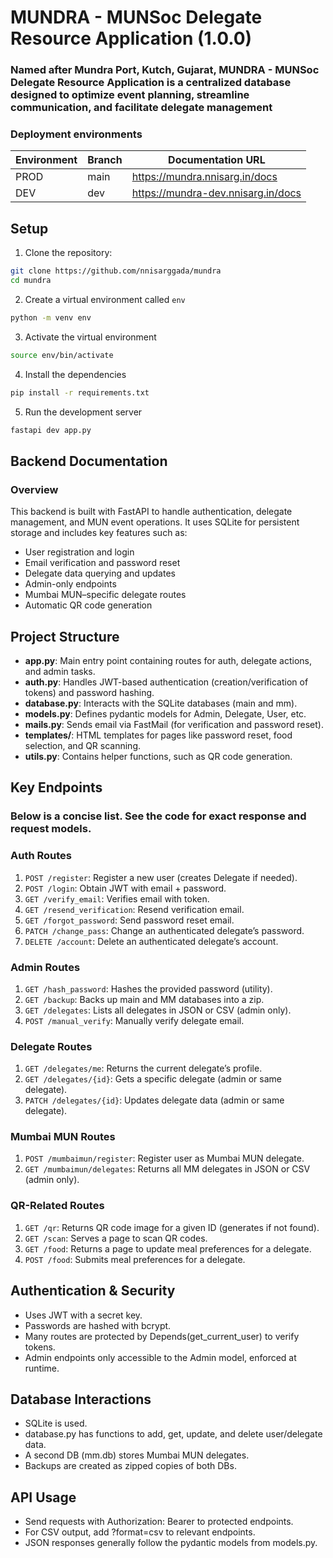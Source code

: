 # MUNDRA - MUNSoc Delegate Resource Application (1.0.0)

### Named after Mundra Port, Kutch, Gujarat, MUNDRA - MUNSoc Delegate Resource Application is a centralized database designed to optimize event planning, streamline communication, and facilitate delegate management

### Deployment environments

| Environment | Branch | Documentation URL                  |
| ----------- | ------ | ---------------------------------- |
| PROD        | main   | https://mundra.nnisarg.in/docs     |
| DEV         | dev    | https://mundra-dev.nnisarg.in/docs |

## Setup

1. Clone the repository:

```bash
git clone https://github.com/nnisarggada/mundra
cd mundra
```

2. Create a virtual environment called `env`

```bash
python -m venv env
```

3. Activate the virtual environment

```bash
source env/bin/activate
```

4. Install the dependencies

```bash
pip install -r requirements.txt
```

5. Run the development server

```bash
fastapi dev app.py
```

## Backend Documentation

### Overview

This backend is built with FastAPI to handle authentication, delegate management, and MUN event operations. It uses SQLite for persistent storage and includes key features such as:

 - User registration and login
 - Email verification and password reset
 - Delegate data querying and updates
 - Admin-only endpoints
 - Mumbai MUN–specific delegate routes
 - Automatic QR code generation
 
## Project Structure

 - **app.py**: Main entry point containing routes for auth, delegate actions, and admin tasks.
 - **auth.py**: Handles JWT-based authentication (creation/verification of tokens) and password hashing.
 - **database.py**: Interacts with the SQLite databases (main and mm).
 - **models.py**: Defines pydantic models for Admin, Delegate, User, etc.
 - **mails.py**: Sends email via FastMail (for verification and password reset).
 - **templates/**: HTML templates for pages like password reset, food selection, and QR scanning.
 - **utils.py**: Contains helper functions, such as QR code generation.

## Key Endpoints
### Below is a concise list. See the code for exact response and request models.

### Auth Routes

 1. `POST /register`: Register a new user (creates Delegate if needed).
 2. `POST /login`: Obtain JWT with email + password.
 3. `GET /verify_email`: Verifies email with token.
 4. `GET /resend_verification`: Resend verification email.
 5. `GET /forgot_password`: Send password reset email.
 6. `PATCH /change_pass`: Change an authenticated delegate’s password.
 7. `DELETE /account`: Delete an authenticated delegate’s account.

### Admin Routes

 1. `GET /hash_password`: Hashes the provided password (utility).
 2. `GET /backup`: Backs up main and MM databases into a zip.
 3. `GET /delegates`: Lists all delegates in JSON or CSV (admin only).
 4. `POST /manual_verify`: Manually verify delegate email.

### Delegate Routes

 1. `GET /delegates/me`: Returns the current delegate’s profile.
 2. `GET /delegates/{id}`: Gets a specific delegate (admin or same delegate).
 3. `PATCH /delegates/{id}`: Updates delegate data (admin or same delegate).
 
### Mumbai MUN Routes

 1. `POST /mumbaimun/register`: Register user as Mumbai MUN delegate.
 2. `GET /mumbaimun/delegates`: Returns all MM delegates in JSON or CSV (admin only).

### QR-Related Routes

 1. `GET /qr`: Returns QR code image for a given ID (generates if not found).
 2. `GET /scan`: Serves a page to scan QR codes.
 3. `GET /food`: Returns a page to update meal preferences for a delegate.
 4. `POST /food`: Submits meal preferences for a delegate.

## Authentication & Security
 - Uses JWT with a secret key.
 - Passwords are hashed with bcrypt.
 - Many routes are protected by Depends(get_current_user) to verify tokens.
 - Admin endpoints only accessible to the Admin model, enforced at runtime.

## Database Interactions
 - SQLite is used.
 - database.py has functions to add, get, update, and delete user/delegate data.
 - A second DB (mm.db) stores Mumbai MUN delegates.
 - Backups are created as zipped copies of both DBs.

## API Usage
 - Send requests with Authorization: Bearer <token> to protected endpoints.
 - For CSV output, add ?format=csv to relevant endpoints.
 - JSON responses generally follow the pydantic models from models.py.